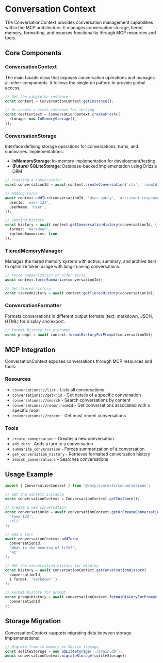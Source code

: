 # Conversation Context

The ConversationContext provides conversation management capabilities within the MCP architecture. It manages conversation storage, tiered memory, formatting, and exposes functionality through MCP resources and tools.

## Core Components

### ConversationContext

The main facade class that exposes conversation operations and manages all other components. It follows the singleton pattern to provide global access.

```typescript
// Get the singleton instance
const context = ConversationContext.getInstance();

// Or create a fresh instance for testing
const testContext = ConversationContext.createFresh({
  storage: new InMemoryStorage(),
});
```

### ConversationStorage

Interface defining storage operations for conversations, turns, and summaries. Implementations:

- **InMemoryStorage**: In-memory implementation for development/testing
- **(Future) SQLiteStorage**: Database-backed implementation using Drizzle ORM

```typescript
// Creating a conversation
const conversationId = await context.createConversation('cli', 'roomId');

// Adding turns
await context.addTurn(conversationId, 'User query', 'Assistant response', {
  userId: 'user-123',
  userName: 'User',
});

// Getting history
const history = await context.getConversationHistory(conversationId, {
  format: 'markdown',
  includeSummaries: true,
});
```

### TieredMemoryManager

Manages the tiered memory system with active, summary, and archive tiers to optimize token usage with long-running conversations.

```typescript
// Force summarization of older turns
await context.forceSummarize(conversationId);

// Get tiered history
const tieredHistory = await context.getTieredHistory(conversationId);
```

### ConversationFormatter

Formats conversations in different output formats (text, markdown, JSON, HTML) for display and export.

```typescript
// Format history for a prompt
const prompt = await context.formatHistoryForPrompt(conversationId);
```

## MCP Integration

ConversationContext exposes conversations through MCP resources and tools:

### Resources

- `conversations://list` - Lists all conversations
- `conversations://get/:id` - Get details of a specific conversation
- `conversations://search` - Search conversations by content
- `conversations://room/:roomId` - Get conversations associated with a specific room
- `conversations://recent` - Get most recent conversations

### Tools

- `create_conversation` - Creates a new conversation
- `add_turn` - Adds a turn to a conversation
- `summarize_conversation` - Forces summarization of a conversation
- `get_conversation_history` - Retrieves formatted conversation history
- `search_conversations` - Searches conversations

## Usage Example

```typescript
import { ConversationContext } from '@/mcp/contexts/conversations';

// Get the context instance
const conversationContext = ConversationContext.getInstance();

// Create a new conversation
const conversationId = await conversationContext.getOrCreateConversationForRoom(
  'room-123',
  'cli'
);

// Add a turn
await conversationContext.addTurn(
  conversationId,
  'What is the meaning of life?',
  '42'
);

// Get the conversation history for display
const history = await conversationContext.getConversationHistory(
  conversationId,
  { format: 'markdown' }
);

// Format history for prompt
const promptHistory = await conversationContext.formatHistoryForPrompt(
  conversationId
);
```

## Storage Migration

ConversationContext supports migrating data between storage implementations:

```typescript
// Migrate from in-memory to SQLite storage
const sqliteStorage = new SQLiteStorage('./brain.db');
await conversationContext.migrateStorage(sqliteStorage);
```